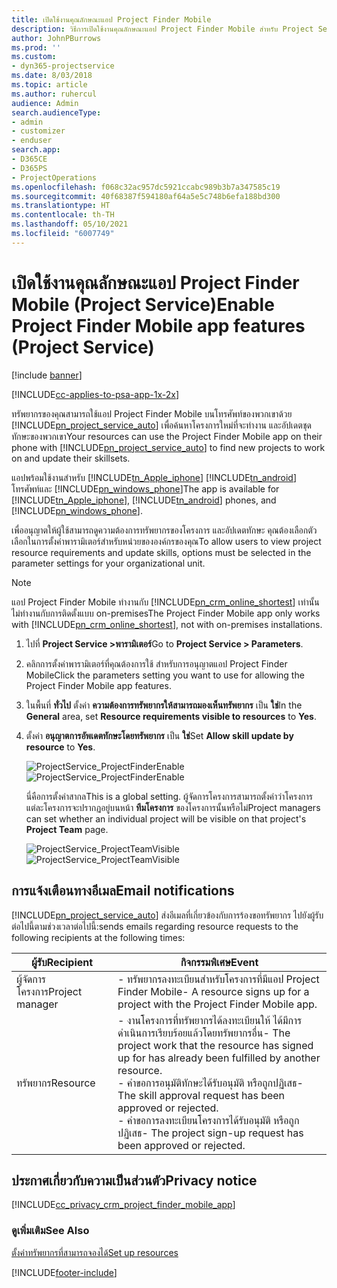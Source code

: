 ```yaml
---
title: เปิดใช้งานคุณลักษณะแอป Project Finder Mobile
description: วิธีการเปิดใช้งานคุณลักษณะแอป Project Finder Mobile สำหรับ Project Service
author: JohnPBurrows
ms.prod: ''
ms.custom:
- dyn365-projectservice
ms.date: 8/03/2018
ms.topic: article
ms.author: ruhercul
audience: Admin
search.audienceType:
- admin
- customizer
- enduser
search.app:
- D365CE
- D365PS
- ProjectOperations
ms.openlocfilehash: f068c32ac957dc5921ccabc989b3b7a347585c19
ms.sourcegitcommit: 40f68387f594180af64a5e5c748b6efa188bd300
ms.translationtype: HT
ms.contentlocale: th-TH
ms.lasthandoff: 05/10/2021
ms.locfileid: "6007749"
---
```

# <a name="enable-project-finder-mobile-app-features-project-service"></a><span data-ttu-id="825b9-103">เปิดใช้งานคุณลักษณะแอป Project Finder Mobile (Project Service)</span><span class="sxs-lookup"><span data-stu-id="825b9-103">Enable Project Finder Mobile app features (Project Service)</span></span>

[!include [banner](../includes/psa-now-project-operations.md)]

[!INCLUDE[cc-applies-to-psa-app-1x-2x](../includes/cc-applies-to-psa-app-1x-2x.md)]

<span data-ttu-id="825b9-104">ทรัพยากรของคุณสามารถใช้แอป Project Finder Mobile บนโทรศัพท์ของพวกเขาด้วย [!INCLUDE[pn_project_service_auto](../includes/pn-project-service-auto.md)] เพื่อค้นหาโครงการใหม่ที่จะทำงาน และอัปเดตชุดทักษะของพวกเขา</span><span class="sxs-lookup"><span data-stu-id="825b9-104">Your resources can use the Project Finder Mobile app on their phone with [!INCLUDE[pn_project_service_auto](../includes/pn-project-service-auto.md)] to find new projects to work on and update their skillsets.</span></span>  
  
 <span data-ttu-id="825b9-105">แอปพร้อมใช้งานสำหรับ [!INCLUDE[tn_Apple_iphone](../includes/tn-apple-iphone.md)] [!INCLUDE[tn_android](../includes/tn-android.md)] โทรศัพท์และ [!INCLUDE[pn_windows_phone](../includes/pn-windows-phone.md)]</span><span class="sxs-lookup"><span data-stu-id="825b9-105">The app is available for [!INCLUDE[tn_Apple_iphone](../includes/tn-apple-iphone.md)], [!INCLUDE[tn_android](../includes/tn-android.md)] phones, and [!INCLUDE[pn_windows_phone](../includes/pn-windows-phone.md)].</span></span>  
    
 <span data-ttu-id="825b9-106">เพื่ออนุญาตให้ผู้ใช้สามารถดูความต้องการทรัพยากรของโครงการ และอัปเดตทักษะ คุณต้องเลือกตัวเลือกในการตั้งค่าพารามิเตอร์สำหรับหน่วยขององค์กรของคุณ</span><span class="sxs-lookup"><span data-stu-id="825b9-106">To allow users to view project resource requirements and update skills, options must be selected in the parameter settings for your organizational unit.</span></span>
  
> [!NOTE]
>  <span data-ttu-id="825b9-107">แอป Project Finder Mobile ทำงานกับ [!INCLUDE[pn_crm_online_shortest](../includes/pn-crm-online-shortest.md)] เท่านั้น ไม่ทำงานกับการติดตั้งแบบ on-premises</span><span class="sxs-lookup"><span data-stu-id="825b9-107">The Project Finder Mobile app only works with [!INCLUDE[pn_crm_online_shortest](../includes/pn-crm-online-shortest.md)], not with on-premises installations.</span></span>  
  
1. <span data-ttu-id="825b9-108">ไปที่ **Project Service >พารามิเตอร์**</span><span class="sxs-lookup"><span data-stu-id="825b9-108">Go to **Project Service > Parameters**.</span></span>  
  
2. <span data-ttu-id="825b9-109">คลิกการตั้งค่าพารามิเตอร์ที่คุณต้องการใช้ สำหรับการอนุญาตแอป Project Finder Mobile</span><span class="sxs-lookup"><span data-stu-id="825b9-109">Click the parameters setting you want to use for allowing the Project Finder Mobile app features.</span></span>  
  
3. <span data-ttu-id="825b9-110">ในพื้นที่ **ทั่วไป** ตั้งค่า **ความต้องการทรัพยากรให้สามารถมองเห็นทรัพยากร** เป็น **ใช่**</span><span class="sxs-lookup"><span data-stu-id="825b9-110">In the **General** area, set **Resource requirements visible to resources** to **Yes**.</span></span>  
  
4. <span data-ttu-id="825b9-111">ตั้งค่า **อนุญาตการอัพเดตทักษะโดยทรัพยากร** เป็น **ใช่**</span><span class="sxs-lookup"><span data-stu-id="825b9-111">Set **Allow skill update by resource** to **Yes**.</span></span>  
  
   <span data-ttu-id="825b9-112">![ProjectService_ProjectFinderEnable](../psa/media/project-service-project-finder-enable.png "ProjectService_ProjectFinderEnable")</span><span class="sxs-lookup"><span data-stu-id="825b9-112">![ProjectService_ProjectFinderEnable](../psa/media/project-service-project-finder-enable.png "ProjectService_ProjectFinderEnable")</span></span>  
  
   <span data-ttu-id="825b9-113">นี่คือการตั้งค่าสากล</span><span class="sxs-lookup"><span data-stu-id="825b9-113">This is a global setting.</span></span> <span data-ttu-id="825b9-114">ผู้จัดการโครงการสามารถตั้งค่าว่าโครงการแต่ละโครงการจะปรากฏอยู่บนหน้า **ทีมโครงการ** ของโครงการนั้นหรือไม่</span><span class="sxs-lookup"><span data-stu-id="825b9-114">Project managers can set whether an individual project will be visible on that project's **Project Team** page.</span></span>  
  
   <span data-ttu-id="825b9-115">![ProjectService_ProjectTeamVisible](../psa/media/project-service-project-team-visible.png "ProjectService_ProjectTeamVisible")</span><span class="sxs-lookup"><span data-stu-id="825b9-115">![ProjectService_ProjectTeamVisible](../psa/media/project-service-project-team-visible.png "ProjectService_ProjectTeamVisible")</span></span>  
  
## <a name="email-notifications"></a><span data-ttu-id="825b9-116">การแจ้งเตือนทางอีเมล</span><span class="sxs-lookup"><span data-stu-id="825b9-116">Email notifications</span></span>  
 [!INCLUDE[pn_project_service_auto](../includes/pn-project-service-auto.md)] <span data-ttu-id="825b9-117">ส่งอีเมลที่เกี่ยวข้องกับการร้องขอทรัพยากร ไปยังผู้รับต่อไปนี้ตามช่วงเวลาต่อไปนี้:</span><span class="sxs-lookup"><span data-stu-id="825b9-117">sends emails regarding resource requests to the following recipients at the following times:</span></span>  
  
|<span data-ttu-id="825b9-118">ผู้รับ</span><span class="sxs-lookup"><span data-stu-id="825b9-118">Recipient</span></span>|<span data-ttu-id="825b9-119">กิจกรรมพิเศษ</span><span class="sxs-lookup"><span data-stu-id="825b9-119">Event</span></span>|  
|---------------|-----------|  
|<span data-ttu-id="825b9-120">ผู้จัดการโครงการ</span><span class="sxs-lookup"><span data-stu-id="825b9-120">Project manager</span></span>|<span data-ttu-id="825b9-121">- ทรัพยากรลงทะเบียนสำหรับโครงการที่มีแอป Project Finder Mobile</span><span class="sxs-lookup"><span data-stu-id="825b9-121">- A resource signs up for a project with the Project Finder Mobile app.</span></span>|  
|<span data-ttu-id="825b9-122">ทรัพยากร</span><span class="sxs-lookup"><span data-stu-id="825b9-122">Resource</span></span>|<span data-ttu-id="825b9-123">- งานโครงการที่ทรัพยากรได้ลงทะเบียนให้ ได้มีการดำเนินการเรียบร้อยแล้วโดยทรัพยากรอื่น</span><span class="sxs-lookup"><span data-stu-id="825b9-123">- The project work that the resource has signed up for has already been fulfilled by another resource.</span></span><br /><span data-ttu-id="825b9-124">- คำขอการอนุมัติทักษะได้รับอนุมัติ หรือถูกปฏิเสธ</span><span class="sxs-lookup"><span data-stu-id="825b9-124">- The skill approval request has been approved or rejected.</span></span><br /><span data-ttu-id="825b9-125">- คำขอการลงทะเบียนโครงการได้รับอนุมัติ หรือถูกปฏิเสธ</span><span class="sxs-lookup"><span data-stu-id="825b9-125">- The project sign-up request has been approved or rejected.</span></span>|  
  
## <a name="privacy-notice"></a><span data-ttu-id="825b9-126">ประกาศเกี่ยวกับความเป็นส่วนตัว</span><span class="sxs-lookup"><span data-stu-id="825b9-126">Privacy notice</span></span>  
 [!INCLUDE[cc_privacy_crm_project_finder_mobile_app](../includes/cc-privacy-crm-project-finder-mobile-app.md)]  
  
### <a name="see-also"></a><span data-ttu-id="825b9-127">ดูเพิ่มเติม</span><span class="sxs-lookup"><span data-stu-id="825b9-127">See Also</span></span>  
 [<span data-ttu-id="825b9-128">ตั้งค่าทรัพยากรที่สามารถจองได้</span><span class="sxs-lookup"><span data-stu-id="825b9-128">Set up resources</span></span>](../psa/set-up-resources.md)


[!INCLUDE[footer-include](../includes/footer-banner.md)]